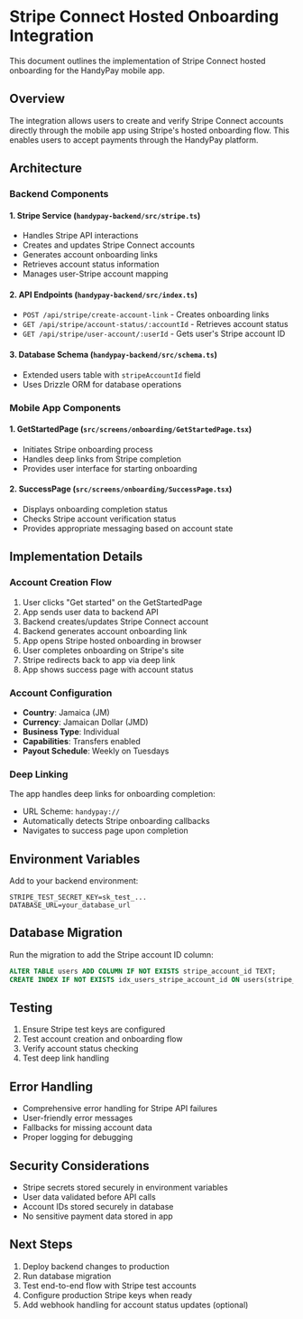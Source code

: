 # Stripe Connect Hosted Onboarding Integration

This document outlines the implementation of Stripe Connect hosted onboarding for the HandyPay mobile app.

## Overview

The integration allows users to create and verify Stripe Connect accounts directly through the mobile app using Stripe's hosted onboarding flow. This enables users to accept payments through the HandyPay platform.

## Architecture

### Backend Components

#### 1. Stripe Service (`handypay-backend/src/stripe.ts`)

- Handles Stripe API interactions
- Creates and updates Stripe Connect accounts
- Generates account onboarding links
- Retrieves account status information
- Manages user-Stripe account mapping

#### 2. API Endpoints (`handypay-backend/src/index.ts`)

- `POST /api/stripe/create-account-link` - Creates onboarding links
- `GET /api/stripe/account-status/:accountId` - Retrieves account status
- `GET /api/stripe/user-account/:userId` - Gets user's Stripe account ID

#### 3. Database Schema (`handypay-backend/src/schema.ts`)

- Extended users table with `stripeAccountId` field
- Uses Drizzle ORM for database operations

### Mobile App Components

#### 1. GetStartedPage (`src/screens/onboarding/GetStartedPage.tsx`)

- Initiates Stripe onboarding process
- Handles deep links from Stripe completion
- Provides user interface for starting onboarding

#### 2. SuccessPage (`src/screens/onboarding/SuccessPage.tsx`)

- Displays onboarding completion status
- Checks Stripe account verification status
- Provides appropriate messaging based on account state

## Implementation Details

### Account Creation Flow

1. User clicks "Get started" on the GetStartedPage
2. App sends user data to backend API
3. Backend creates/updates Stripe Connect account
4. Backend generates account onboarding link
5. App opens Stripe hosted onboarding in browser
6. User completes onboarding on Stripe's site
7. Stripe redirects back to app via deep link
8. App shows success page with account status

### Account Configuration

- **Country**: Jamaica (JM)
- **Currency**: Jamaican Dollar (JMD)
- **Business Type**: Individual
- **Capabilities**: Transfers enabled
- **Payout Schedule**: Weekly on Tuesdays

### Deep Linking

The app handles deep links for onboarding completion:

- URL Scheme: `handypay://`
- Automatically detects Stripe onboarding callbacks
- Navigates to success page upon completion

## Environment Variables

Add to your backend environment:

```env
STRIPE_TEST_SECRET_KEY=sk_test_...
DATABASE_URL=your_database_url
```

## Database Migration

Run the migration to add the Stripe account ID column:

```sql
ALTER TABLE users ADD COLUMN IF NOT EXISTS stripe_account_id TEXT;
CREATE INDEX IF NOT EXISTS idx_users_stripe_account_id ON users(stripe_account_id);
```

## Testing

1. Ensure Stripe test keys are configured
2. Test account creation and onboarding flow
3. Verify account status checking
4. Test deep link handling

## Error Handling

- Comprehensive error handling for Stripe API failures
- User-friendly error messages
- Fallbacks for missing account data
- Proper logging for debugging

## Security Considerations

- Stripe secrets stored securely in environment variables
- User data validated before API calls
- Account IDs stored securely in database
- No sensitive payment data stored in app

## Next Steps

1. Deploy backend changes to production
2. Run database migration
3. Test end-to-end flow with Stripe test accounts
4. Configure production Stripe keys when ready
5. Add webhook handling for account status updates (optional)
